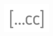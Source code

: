 <img src="https://raw.githubusercontent.com/CoderCollective-uk/.github/main/profile/assets/logo-nobg.svg" width="150"/>
